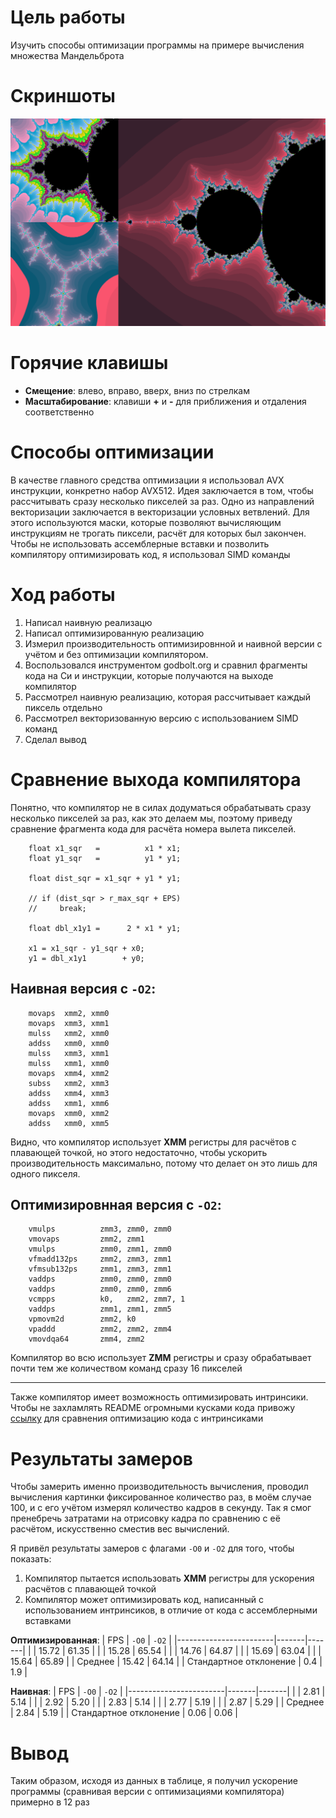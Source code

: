 # Цель работы
Изучить способы оптимизации программы на примере вычисления множества Мандельброта

# Скриншоты
![group](img/group.png)

# Горячие клавишы
- **Смещение**: влево, вправо, вверх, вниз по стрелкам 
- **Масштабирование**: клавиши **+** и **-** для приближения и отдаления соответственно

# Способы оптимизации
В качестве главного средства оптимизации я использовал AVX инструкции, конкретно набор AVX512. Идея заключается в том, чтобы рассчитывать сразу несколько пикселей за раз. 
Одно из направлений векторизации заключается в векторизации условных ветвлений. Для этого используются маски, которые позволяют вычисляющим инструкциям не трогать пиксели, расчёт для которых был закончен. Чтобы не использовать ассемблерные вставки и позволить компилятору оптимизировать код, я использовал SIMD команды

# Ход работы
1. Написал наивную реализацю
2. Написал оптимизированную реализацию
3. Измерил производительность оптимизировнной и наивной версии с учётом и без оптимизации компилятором. 
4. Воспользовался инструментом godbolt.org и сравнил фрагменты кода на Си и инструкции, которые получаются на выходе компилятор
5. Рассмотрел наивную реализацию, которая рассчитывает каждый пиксель отдельно
6. Рассмотрел векторизованную версию с использованием SIMD команд
7. Сделал вывод

# Сравнение выхода компилятора
Понятно, что компилятор не в силах додуматься обрабатывать сразу несколько пикселей за раз, как это делаем мы, поэтому приведу сравнение фрагмента кода для расчёта номера вылета пикселей.

```
    float x1_sqr   =          x1 * x1;
    float y1_sqr   =          y1 * y1;

    float dist_sqr = x1_sqr + y1 * y1;

    // if (dist_sqr > r_max_sqr + EPS)
    //     break;

    float dbl_x1y1 =      2 * x1 * y1;

    x1 = x1_sqr - y1_sqr + x0;
    y1 = dbl_x1y1        + y0;
```

## Наивная версия с `-O2`:
```
    movaps  xmm2, xmm0
    movaps  xmm3, xmm1
    mulss   xmm2, xmm0
    addss   xmm0, xmm0
    mulss   xmm3, xmm1
    mulss   xmm1, xmm0
    movaps  xmm4, xmm2
    subss   xmm2, xmm3
    addss   xmm4, xmm3
    addss   xmm1, xmm6
    movaps  xmm0, xmm2
    addss   xmm0, xmm5
```

Видно, что компилятор использует **XMM** регистры для расчётов с плавающей точкой, но этого недостаточно, чтобы ускорить производительность максимально, потому что делает он это лишь для одного пикселя. 

## Оптимизировнная версия с `-O2`:
```
    vmulps          zmm3, zmm0, zmm0
    vmovaps         zmm2, zmm1
    vmulps          zmm0, zmm1, zmm0
    vfmadd132ps     zmm2, zmm3, zmm1
    vfmsub132ps     zmm1, zmm3, zmm1
    vaddps          zmm0, zmm0, zmm0
    vaddps          zmm0, zmm0, zmm6
    vcmpps          k0,   zmm2, zmm7, 1
    vaddps          zmm1, zmm1, zmm5
    vpmovm2d        zmm2, k0
    vpaddd          zmm2, zmm2, zmm4
    vmovdqa64       zmm4, zmm2
```

Компилятор во всю использует **ZMM** регистры и сразу обрабатывает почти тем же количеством команд сразу 16 пикселей
___
Также компилятор имеет возможность оптимизировать интринсики. Чтобы не захламлять README огромными кусками кода привожу [ссылку](https://godbolt.org/z/bo83e879x) для сравнения оптимизацию кода с интринсиками

# Результаты замеров
Чтобы замерить именно производительность вычисления, проводил вычисления картинки фиксированное количество раз, в моём случае 100, и с его учётом измерял количество кадров в секунду. Так я смог пренебречь затратами на отрисовку кадра по сравнению с её расчётом, искусственно сместив вес вычислений. 

Я привёл результаты замеров с флагами `-O0` и `-O2` для того, чтобы показать:
1. Компилятор пытается использовать **XMM** регистры для ускорения расчётов с плавающей точкой
2. Компилятор может оптимизировать код, написанный с использованием интринсиков, в отличие от кода с ассемблерными вставками

**Оптимизированная**:
| FPS                    | `-O0` | `-O2` |
|------------------------|-------|-------|
|                        | 15.72 | 61.35 |
|                        | 15.28 | 65.54 |
|                        | 14.76 | 64.87 |
|                        | 15.69 | 63.04 |
|                        | 15.64 | 65.89 |
| Среднее                | 15.42 | 64.14 |
| Стандартное отклонение | 0.4   | 1.9   |

**Наивная**:
| FPS                    | `-O0` | `-O2` |
|------------------------|-------|-------|
|                        | 2.81  | 5.14  |
|                        | 2.92  | 5.20  |
|                        | 2.83  | 5.14  |
|                        | 2.77  | 5.19  |
|                        | 2.87  | 5.29  |
| Среднее                | 2.84  | 5.19  |
| Стандартное отклонение | 0.06  | 0.06  |

# Вывод
Таким образом, исходя из данных в таблице, я получил ускорение программы (сравнивая версии с оптимизациями компилятора) примерно в 12 раз

